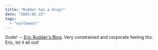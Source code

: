 ```yaml
---
title: "Rudder has a blog!"
date: "2003-05-22"
tags: 
  - "northwest"
---
```


Dude! -- [Eric Rudder's Blog](http://msdn.microsoft.com/blogs/ericr/ "Eric Rudder's Blog"). Very constrained and corporate feeling tho. Eric, let it all out!

